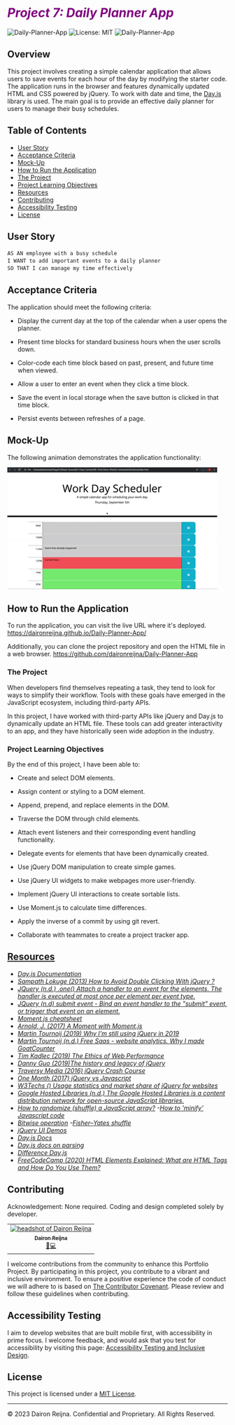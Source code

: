 # <b><i><span style="color:purple">Project 7: Daily Planner App</span></b></i>

![Daily-Planner-App](https://img.shields.io/github/languages/top/daironreijna/Daily-Planner-App) ![License: MIT](https://img.shields.io/badge/License-MIT-yellow.svg) ![Daily-Planner-App](https://img.shields.io/github/languages/count/daironreijna/Daily-Planner-App) 

## Overview

This project involves creating a simple calendar application that allows users to save events for each hour of the day by modifying the starter code. The application runs in the browser and features dynamically updated HTML and CSS powered by jQuery. To work with date and time, the [Day.js](https://day.js.org/docs/en/display/format) library is used. The main goal is to provide an effective daily planner for users to manage their busy schedules.

## Table of Contents

* [User Story](#user-story)
* [Acceptance Criteria](#acceptance-criteria)
* [Mock-Up](#mock-up)
* [How to Run the Application](#how-to-run-the-application)
* [The Project](#the-project)
* [Project Learning Objectives](#project-learning-objectives)
* [Resources](#resources)
* [Contributing](#contributing)
* [Accessibility Testing](#accessibility-testing)
* [License](#license)

## User Story

```md
AS AN employee with a busy schedule
I WANT to add important events to a daily planner
SO THAT I can manage my time effectively
```

## Acceptance Criteria

The application should meet the following criteria:

* Display the current day at the top of the calendar when a user opens the planner.

* Present time blocks for standard business hours when the user scrolls down.

* Color-code each time block based on past, present, and future time when viewed.

* Allow a user to enter an event when they click a time block.

* Save the event in local storage when the save button is clicked in that time block.

* Persist events between refreshes of a page.

## Mock-Up

The following animation demonstrates the application functionality:

![A user clicks on slots on the color-coded calendar and edits the events.](./assets/images/05-third-party-apis-homework-demo.gif)

## How to Run the Application

To run the application, you can visit the live URL where it's deployed.
<u>https://daironreijna.github.io/Daily-Planner-App/</u>

Additionally, you can clone the project repository and open the HTML file in a web browser.
<u>https://github.com/daironreijna/Daily-Planner-App</u>

### The Project

When developers find themselves repeating a task, they tend to look for ways to simplify their workflow. Tools with these goals have emerged in the JavaScript ecosystem, including third-party APIs.

In this project, I have worked with third-party APIs like jQuery and Day.js to dynamically update an HTML file. These tools can add greater interactivity to an app, and they have historically seen wide adoption in the industry.

### Project Learning Objectives

By the end of this project, I have been able to:

- Create and select DOM elements.

- Assign content or styling to a DOM element.

- Append, prepend, and replace elements in the DOM.

- Traverse the DOM through child elements.

- Attach event listeners and their corresponding event handling functionality.

- Delegate events for elements that have been dynamically created.

- Use jQuery DOM manipulation to create simple games.

- Use jQuery UI widgets to make webpages more user-friendly.

- Implement jQuery UI interactions to create sortable lists.

- Use Moment.js to calculate time differences.

- Apply the inverse of a commit by using git revert.

- Collaborate with teammates to create a project tracker app.

## <u>Resources</u>

- <i>[Day.js Documentation](https://day.js.org/docs/en/display/format)
- [Sampath Lokuge (2013) How to Avoid Double Clicking With jQuery ?](https://www.codeproject.com/Articles/639084/How-to-Avoid-Double-Clicking-With-jQuery)
- [JQuery (n.d.) .one() Attach a handler to an event for the elements. The handler is executed at most once per element per event type.](api.jquery.com/one/)
- [JQuery (n.d) submit event - Bind an event handler to the "submit" event, or trigger that event on an element.](https://api.jquery.com/submit/)
- [Moment.js cheatsheet](https://devhints.io/moment)
- [Arnold, J. (2017) A Moment with Moment.js](https://medium.com/@thejasonfile/a-moment-with-moment-js-c5d097d2b61c)
- [Martin Tournoij (2019) Why I’m still using jQuery in 2019](https://www.arp242.net/jquery.html)
- [Martin Tournoij (n.d.) Free Saas - website analytics. Why I made GoatCounter](https://www.goatcounter.com/why)
- [Tim Kadlec (2019) The Ethics of Web Performance](https://timkadlec.com/remembers/2019-01-09-the-ethics-of-performance/)
- [Danny Guo (2019)The history and legacy of jQuery ](https://blog.logrocket.com/the-history-and-legacy-of-jquery/)
- [Traversy Media (2016) jQuery Crash Course](https://www.youtube.com/playlist?list=PLillGF-RfqbYJVXBgZ_nA7FTAAEpp_IAc)
- [One Month (2017) jQuery vs Javascript](https://www.youtube.com/watch?v=S8ZuLY-Flm0)
- [W3Techs () Usage statistics and market share of jQuery for websites](https://w3techs.com/technologies/details/js-jquery)
- [Google Hosted Libraries (n.d.) The Google Hosted Libraries is a content distribution network for open-source JavaScript libraries.](https://developers.google.com/speed/libraries)
- [How to randomize (shuffle) a JavaScript array?](https://stackoverflow.com/questions/2450954/how-to-randomize-shuffle-a-javascript-array)
-[How to 'minify' Javascript code](https://stackoverflow.com/questions/1737388/how-to-minify-javascript-code/21353032#21353032)
- [Bitwise operation](https://en.wikipedia.org/wiki/Bitwise_operation)
-[Fisher–Yates shuffle](https://en.wikipedia.org/wiki/Fisher–Yates_shuffle)
- [jQuery UI Demos](https://jqueryui.com/demos/)
- [Day.js Docs](https://day.js.org/docs/en/display/format)
- [Day.js docs on parsing](https://day.js.org/docs/en/display/as-iso-string)
- [Difference Day.js](https://day.js.org/docs/en/display/difference)
- [FreeCodeCamp (2020) HTML Elements Explained: What are HTML Tags and How Do You Use Them?](https://www.freecodecamp.org/news/html-elements-explained-what-are-html-tags/#em-element "HTML")
</i>

## Contributing

Acknowledgement: None required. Coding and design completed solely by developer. 

<table>
  <tr>
    <td align="center"><a href="https://github.com/daironreijna"><img src="https://avatars.githubusercontent.com/u/140647099?v=4" width="100px;" alt="headshot of Dairon Reijna"/><br /><sub><b>Dairon Reijna</b></sub></a><br /></a><a href="https://github.com/daironreijna/web-apis-pop-quiz" title="Design">🎨</a><a href="https://github.com/daironreijna/web-apis-pop-quiz" title="Code">💻</a></td>
  </tr>
</table>

I welcome contributions from the community to enhance this Portfolio Project. By participating in this project, you contribute to a vibrant and inclusive environment. To ensure a positive experience the code of conduct we will adhere to is based on [The Contributor Covenant](https://www.contributor-covenant.org/version/2/1/code_of_conduct/code_of_conduct.md). Please review and follow these guidelines when contributing.

## Accessibility Testing

I aim to develop websites that are built mobile first, with accessibility in prime focus. I welcome feedback, and would ask that you test for accessibility by visiting this page: [Accessibility Testing and Inclusive Design](./assets/Accessibility%20Testing%20and%20Inclusive%20Design.md).

## License

This project is licensed under a [MIT License](./LICENCE).

---

© 2023 Dairon Reijna. Confidential and Proprietary. All Rights Reserved.
